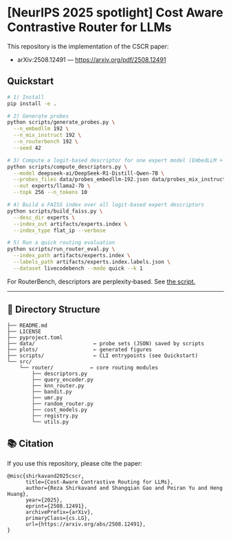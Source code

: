 # [NeurIPS 2025 spotlight] Cost Aware Contrastive Router for LLMs

This repository is the implementation of the CSCR paper:

- arXiv:2508.12491 — https://arxiv.org/pdf/2508.12491
 
##  Quickstart

```bash
# 1) Install
pip install -e .

# 2) Generate probes
python scripts/generate_probes.py \
  --n_embedllm 192 \
  --n_mix_instruct 192 \
  --n_routerbench 192 \
  --seed 42

# 3) Compute a logit‑based descriptor for one expert model (EmbedLLM + MixInstruct probes)
python scripts/compute_descriptors.py \
  --model deepseek-ai/DeepSeek-R1-Distill-Qwen-7B \
  --probes_files data/probes_embedllm-192.json data/probes_mix_instruct-192.json \
  --out experts/llama2-7b \
  --topk 256 --n_tokens 10

# 4) Build a FAISS index over all logit‑based expert descriptors
python scripts/build_faiss.py \
  --desc_dir experts \
  --index_out artifacts/experts.index \
  --index_type flat_ip --verbose

# 5) Run a quick routing evaluation
python scripts/run_router_eval.py \
  --index_path artifacts/experts.index \
  --labels_path artifacts/experts.index.labels.json \
  --dataset livecodebench --mode quick --k 1
```

For RouterBench, descriptors are perplexity‑based. See [the script.](scripts/compute_descriptors_perplexity.py)
 
---
 
## 📁 Directory Structure

```
├── README.md
├── LICENSE
├── pyproject.toml
├── data/                   ← probe sets (JSON) saved by scripts
├── plots/                  ← generated figures
├── scripts/                ← CLI entrypoints (see Quickstart)
└── src/
    └── router/            ← core routing modules
        ├── descriptors.py
        ├── query_encoder.py
        ├── knn_router.py
        ├── bandit.py
        ├── umr.py
        ├── random_router.py
        ├── cost_models.py
        ├── registry.py
        └── utils.py
```
## 📚 Citation

If you use this repository, please cite the paper:

```
@misc{shirkavand2025cscr,
      title={Cost-Aware Contrastive Routing for LLMs}, 
      author={Reza Shirkavand and Shangqian Gao and Peiran Yu and Heng Huang},
      year={2025},
      eprint={2508.12491},
      archivePrefix={arXiv},
      primaryClass={cs.LG},
      url={https://arxiv.org/abs/2508.12491}, 
}
```
